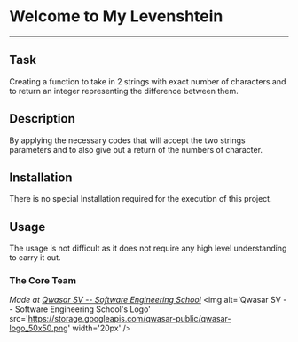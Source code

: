 # Welcome to My Levenshtein
***

## Task
Creating a function to take in 2 strings with exact number of characters and to return an integer representing the difference between them.

## Description
By applying the necessary codes that will accept the two strings parameters and to also give out a return of the numbers of character.

## Installation
There is no special Installation required for the execution of this project.

## Usage
The usage is not difficult as it does not require any high level understanding to carry it out.

### The Core Team


<span><i>Made at <a href='https://qwasar.io'>Qwasar SV -- Software Engineering School</a></i></span>
<span><img alt='Qwasar SV -- Software Engineering School's Logo' src='https://storage.googleapis.com/qwasar-public/qwasar-logo_50x50.png' width='20px' /></span>
